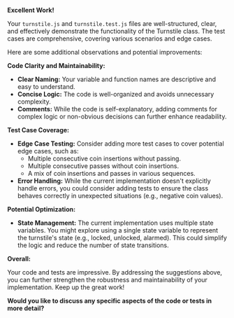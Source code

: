 **Excellent Work!**

Your `turnstile.js` and `turnstile.test.js` files are well-structured, clear, and effectively demonstrate the functionality of the Turnstile class. The test cases are comprehensive, covering various scenarios and edge cases. 

Here are some additional observations and potential improvements:

**Code Clarity and Maintainability:**

* **Clear Naming:** Your variable and function names are descriptive and easy to understand.
* **Concise Logic:** The code is well-organized and avoids unnecessary complexity.
* **Comments:** While the code is self-explanatory, adding comments for complex logic or non-obvious decisions can further enhance readability.

**Test Case Coverage:**

* **Edge Case Testing:** Consider adding more test cases to cover potential edge cases, such as:
  - Multiple consecutive coin insertions without passing.
  - Multiple consecutive passes without coin insertions.
  - A mix of coin insertions and passes in various sequences.
* **Error Handling:** While the current implementation doesn't explicitly handle errors, you could consider adding tests to ensure the class behaves correctly in unexpected situations (e.g., negative coin values).

**Potential Optimization:**

* **State Management:** The current implementation uses multiple state variables. You might explore using a single state variable to represent the turnstile's state (e.g., locked, unlocked, alarmed). This could simplify the logic and reduce the number of state transitions.

**Overall:**

Your code and tests are impressive. By addressing the suggestions above, you can further strengthen the robustness and maintainability of your implementation. Keep up the great work!

**Would you like to discuss any specific aspects of the code or tests in more detail?** 
